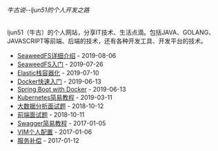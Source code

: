 ###### 牛古说--ljun51的个人开发之路

ljun51（牛古）的个人网站，分享IT技术、生活点滴。包括JAVA、GOLANG、JAVASCRIPT等前端、后端的技术，还有各种开发工具、开发平台的技术。 

* [SeaweedFS详细介绍][11] - 2019-08-06
* [SeaweedFS入门][10] - 2019-07-26
* [Elastic栈容器化][9] - 2019-07-10
* [Docker快速入门][8] - 2019-06-13
* [Spring Boot with Docker][7] - 2019-06-13
* [Kubernetes简易教程][6] - 2019-03-11
* [大数据分析面试题][5] - 2018-10-12
* [前端面试题][4] - 2018-10-11
* [Swagger简易教程][3] - 2017-01-05
* [VIM个人配置][2] - 2017-01-06
* [服务补偿][1] - 2017-01-12

[11]: http://ljun51.github.io/posts/seaweedfs.html
[10]: http://ljun51.github.io/posts/get-started-with-seaweedfs.html
[9]: http://ljun51.github.io/posts/elastic-docker.html
[8]: http://ljun51.github.io/posts/get-started-with-docker.html
[7]: http://ljun51.github.io/posts/spring-boot-with-docker.html
[6]: http://ljun51.github.io/posts/kubernetes.html
[5]: http://ljun51.github.io/posts/big-data.html
[4]: http://ljun51.github.io/posts/front-end.html
[3]: http://ljun51.github.io/posts/swagger.html
[2]: http://ljun51.github.io/posts/vim.html
[1]: http://ljun51.github.io/posts/service-comp.html
